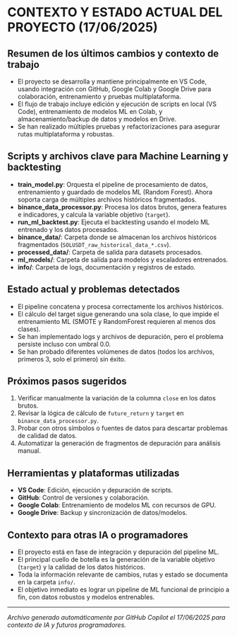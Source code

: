 # CONTEXTO Y ESTADO ACTUAL DEL PROYECTO (17/06/2025)

## Resumen de los últimos cambios y contexto de trabajo
- El proyecto se desarrolla y mantiene principalmente en VS Code, usando integración con GitHub, Google Colab y Google Drive para colaboración, entrenamiento y pruebas multiplataforma.
- El flujo de trabajo incluye edición y ejecución de scripts en local (VS Code), entrenamiento de modelos ML en Colab, y almacenamiento/backup de datos y modelos en Drive.
- Se han realizado múltiples pruebas y refactorizaciones para asegurar rutas multiplataforma y robustas.

## Scripts y archivos clave para Machine Learning y backtesting
- **train_model.py**: Orquesta el pipeline de procesamiento de datos, entrenamiento y guardado de modelos ML (Random Forest). Ahora soporta carga de múltiples archivos históricos fragmentados.
- **binance_data_processor.py**: Procesa los datos brutos, genera features e indicadores, y calcula la variable objetivo (`target`).
- **run_ml_backtest.py**: Ejecuta el backtesting usando el modelo ML entrenado y los datos procesados.
- **binance_data/**: Carpeta donde se almacenan los archivos históricos fragmentados (`SOLUSDT_raw_historical_data_*.csv`).
- **processed_data/**: Carpeta de salida para datasets procesados.
- **ml_models/**: Carpeta de salida para modelos y escaladores entrenados.
- **info/**: Carpeta de logs, documentación y registros de estado.

## Estado actual y problemas detectados
- El pipeline concatena y procesa correctamente los archivos históricos.
- El cálculo del target sigue generando una sola clase, lo que impide el entrenamiento ML (SMOTE y RandomForest requieren al menos dos clases).
- Se han implementado logs y archivos de depuración, pero el problema persiste incluso con umbral 0.0.
- Se han probado diferentes volúmenes de datos (todos los archivos, primeros 3, solo el primero) sin éxito.

## Próximos pasos sugeridos
1. Verificar manualmente la variación de la columna `close` en los datos brutos.
2. Revisar la lógica de cálculo de `future_return` y `target` en `binance_data_processor.py`.
3. Probar con otros símbolos o fuentes de datos para descartar problemas de calidad de datos.
4. Automatizar la generación de fragmentos de depuración para análisis manual.

## Herramientas y plataformas utilizadas
- **VS Code**: Edición, ejecución y depuración de scripts.
- **GitHub**: Control de versiones y colaboración.
- **Google Colab**: Entrenamiento de modelos ML con recursos de GPU.
- **Google Drive**: Backup y sincronización de datos/modelos.

## Contexto para otras IA o programadores
- El proyecto está en fase de integración y depuración del pipeline ML.
- El principal cuello de botella es la generación de la variable objetivo (`target`) y la calidad de los datos históricos.
- Toda la información relevante de cambios, rutas y estado se documenta en la carpeta `info/`.
- El objetivo inmediato es lograr un pipeline de ML funcional de principio a fin, con datos robustos y modelos entrenables.

---

_Archivo generado automáticamente por GitHub Copilot el 17/06/2025 para contexto de IA y futuros programadores._
